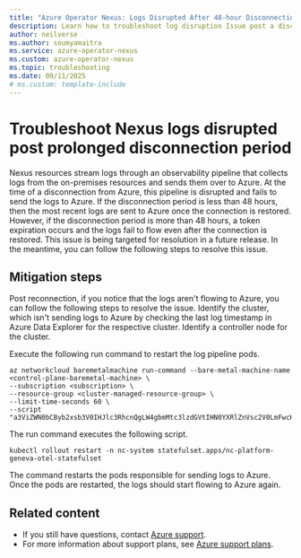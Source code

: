 ```yaml
---
title: "Azure Operator Nexus: Logs Disrupted After 48-hour Disconnection"
description: Learn how to troubleshoot log disruption Issue post a disconnection period of more than two days.
author: neilverse
ms.author: soumyamaitra
ms.service: azure-operator-nexus
ms.custom: azure-operator-nexus
ms.topic: troubleshooting
ms.date: 09/11/2025
# ms.custom: template-include
---
```


# Troubleshoot Nexus logs disrupted post prolonged disconnection period

Nexus resources stream logs through an observability pipeline that collects logs from the on-premises resources and sends them over to Azure. At the time of a disconnection from Azure, this pipeline is disrupted and fails to send the logs to Azure. If the disconnection period is less than 48 hours, then the most recent logs are sent to Azure once the connection is restored. However, if the disconnection period is more than 48 hours, a token expiration occurs and the logs fail to flow even after the connection is restored. This issue is being targeted for resolution in a future release. In the meantime, you can follow the following steps to resolve this issue.

## Mitigation steps

Post reconnection, if you notice that the logs aren't flowing to Azure, you can follow the following steps to resolve the issue.
Identify the cluster, which isn't sending logs to Azure by checking the last log timestamp in Azure Data Explorer for the respective cluster. Identify a controller node for the cluster.

Execute the following run command to restart the log pipeline pods.

```azurecli
az networkcloud baremetalmachine run-command --bare-metal-machine-name <control-plane-baremetal-machine> \
--subscription <subscription> \
--resource-group <cluster-managed-resource-group> \
--limit-time-seconds 60 \
--script
"a3ViZWN0bCByb2xsb3V0IHJlc3RhcnQgLW4gbmMtc3lzdGVtIHN0YXRlZnVsc2V0LmFwcHMvbmMtcGxhdGZvcm0tZ2VuZXZhLW90ZWwtc3RhdGVmdWxzZXQ="
```
The run command executes the following script.

``` console
kubectl rollout restart -n nc-system statefulset.apps/nc-platform-geneva-otel-statefulset
```
The command restarts the pods responsible for sending logs to Azure. Once the pods are restarted, the logs should start flowing to Azure again.

## Related content

- If you still have questions, contact [Azure support](https://portal.azure.com/?#blade/Microsoft_Azure_Support/HelpAndSupportBlade).
- For more information about support plans, see [Azure support plans](https://azure.microsoft.com/support/plans/response/).
